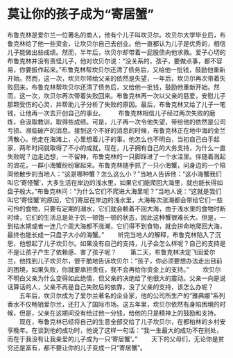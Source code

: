 # 莫让你的孩子成为“寄居蟹”
布鲁克林是爱尔兰一位著名的商人，他有个儿子叫坎贝尔。坎贝尔大学毕业后，布鲁克林给了他一些资金，让坎贝尔自己去创业。他一直都认为儿子是优秀的，相信儿子能做出些成绩。然而，半年后，坎贝尔却带着一屁股债向他求救。爱子心切的布鲁克林并没有责怪儿子，他对坎贝尔说：“没关系的，孩子，要做点事，都不容易，你要振作起来。”布鲁克林帮坎贝尔还清了债务后，又给他一批钱，鼓励他重新开始。然而，这一次，坎贝尔带给父亲的依然是失望，一年后，坎贝尔再次带着失败回来。布鲁克林帮坎贝尔还清了债务后，又给他一批钱，鼓励他重新开始。然而，这一次，坎贝尔再次带着失败回来。布鲁克林再一次以父亲的慈爱，安慰儿子那颗受伤的心灵，并帮助儿子分析了失败的原因。最后，布鲁克林又给了儿子一笔钱，让他再一次去开创自己的事业。 
　　布鲁克林相信儿子经过两次失败的磨炼，会汲取教训，取得些成绩。可是，儿子再一次令他失望，带给他的依然是公司亏损、濒临破产的消息。接到这个不好的消息的时候，布鲁克林正在地中海的金兰湾散心。他走在海滩上，心里想着儿子的事。他怎么也不明白，当初自己白手起家，两年时间就取得了不小的成就，现在，儿子拥有自己的大务支持，为什么一直失败呢？边走边想，一不留神，布鲁克林的一只脚踩进了一个水洼里。伴随着溅起的浪花，一群小海蟹纷纷窜起来。布鲁克林随手抓了一只小海蟹，问身边的一个陪同他散步的当地人：“这是哪种蟹？怎么这么小？”当地人告诉他：“这小海蟹我们叫它‘寄怪蟹’，大多生活在岸边的浅水里，如果它们能爬回大海里，就也能长得如盘子般大。”布鲁克林问：“为什么它们不爬进大海里呢？”当地人说：“这就是我们叫它‘寄怪蟹’的原因，它们寄居在岸边的浅水里，大海每次涨潮都会带给它们一些可怜的食物，只要有定期的潮水，它们就会赖着不回大海，由于浅水里的食物时断时续，它们的生活总是处于饥一顿饱一顿的状态，因此这种蟹很难长大。但是，一到枯水期或者一连几个周大海都不涨潮，它们得不到食物，就会拼命地爬回大海，最终也能长成一只盘子大小的海蟹。” 
　　听完当地人的解释，布鲁克林陷入了沉思，他想起了儿子坎贝尔。如果没有自己的支持，儿子会怎么样呢？自己的支持是不是让孩子产生了依赖感、害了孩子呢？ 
　　第二天，布鲁克林决定飞回爱尔兰，他找到儿子坎贝尔，很干脆地告诉坎贝尔：“孩子，你必须要想办法走出目前的困境，如果失败，你就要承担责任，我不会再给你资金上的支持。” 
　　坎贝尔不明白父亲为什么变得如此绝情，但父亲的决绝给了他很大的震动。父亲一向是说话算话的人，父亲不再是自己失败后的依靠，没了父亲的支持，该怎么办呢？ 
　　五年后，坎贝尔成为了爱尔兰著名的企业家，他的公司所生产的“雅典娜”系列香水不仅畅销爱尔兰，还打入了国际市场。这五年里，坎贝尔依然有身陷困境的时候，但是，父亲在这期间没有给过他一分钱，给他的只是精神上的鼓励和支持。 
　　现在，布鲁克林已经将自己的生意全部交给了儿子坎贝尔，在都柏林的乡村安享晚年。在谈到他的成功时，他说了这样一句话：“我一生最大的成功不在别处，而在于我没有让我亲爱的儿子成为一只‘寄居蟹’。” 
　　天下的父母们，无论你是贫穷还是富有，都不要让你的儿子变成一只“寄居蟹”。
 